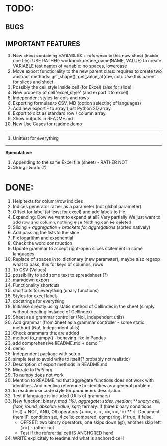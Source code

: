 # TODO:
## BUGS

## IMPORTANT FEATURES
1. New sheet containing VARIABLES + reference to this new sheet (inside one
    file). USE RATHER: workbook.define_name(NAME, VALUE) to create VARIABLE
    test names of variable: no spaces, lowercase
1. Move export functionality to the new parent class: requires to create two
    abstract methods: get_shape(), get_value_at(row, col). Use this parent for 
    slices and sheet    
1. Possibly the cell style inside cell (for Excel) (also for slide)
1. New property of cell 'excel_style' (and export it to excel)
1. Independent styles for cols and rows
1. Exporting formulas to CSV, MD (option selecting of languages)
1. Add new export - to array (just Python 2D array)
1. Export to dict as standard row / column array.
1. Show outputs in README.md
1. New Use Cases for readme demo
---
1. Unittest for everything
---
**Speculative:**

1. Appending to the same Excel file (sheet) - RATHER NOT
1. String literals (?)
# DONE:
1. Help texts for column/row indicies
1. Indices generator rather as a parameter (not global parameter)
1. Offset for label (at least for excel) and add labels to file
1. Expanding:
    Dow we want to expand at all? Very partially
    We just want to add row and column, nothing else
    Nothing can be deleted
1. Slicing + _aggregation_ + _brackets for aggregations_ (sorted natively)
1. Add passing the lists to the slice
1. Fix logarithm and exponential
1. Check the word construction
1. Update grammar to accept right-open slices statement in some languages
1. Replace of spaces in to_dictionary (new parameter), maybe also regexp what
    to pass, this for keys of columns, rows
1. To CSV (Values)
1. possibility to add some text to spreadsheet (?)
1. markdown export
1. Functionality shortcuts
1. shortcuts for everything (unary functions)
1. Styles for excel labels
1. docstrings for everything
1. Initialise directly using static method of CellIndex in
    the sheet (simply without creating instance of CellIndex)
1. Sheet as a grammar controller (No!, Independent utils)
1. Add grammar (from Sheet as a grammar controller - some 
    static method) (No!, Independent utils)
1. Check grammars that are added
1. method to_numpy() - behaving like in Pandas
1. add comprehensive README.md + demo ``
1. demo
1. Independent package with setup
1. simple test to avoid write to itself(? probably not realistic)
1. Description of export methods in README.md
1. Migrate to PyPi.org
1. To numpy does not work
1. Mention to README.md that aggregate functions does not work with identities.
    And mention reference to identities as a general problem.
1. In readme use code style for parameters description.
1. Test if language is included (Utils of grammars)
1. New function: binary: _mod (%)_, _aggregate: stdev, median_;
    **_unary: ceil, floor, round, absolute value, sqrt_; 
    ternary: if (have binary conditions first) + 
    NOT, AND, OR operators 
    (+ ==, >, <, <=, >=, !=) ** <- Document them
    IF: condition set, 4 cells: compared, comparing, if true, if false.
    - OFFSET: two binary operators, one skips down (@), another skip left (>>) - rather not  
    - Test if the referential cell IS ANCHORED here!
1. WRITE explicitely to readme.md what is anchored cell!